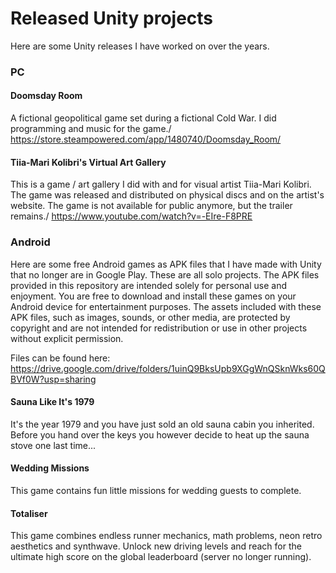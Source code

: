 # Released Unity projects
Here are some Unity releases I have worked on over the years.

### PC

#### Doomsday Room
A fictional geopolitical game set during a fictional Cold War. I did programming and music for the game./
https://store.steampowered.com/app/1480740/Doomsday_Room/

#### Tiia-Mari Kolibri's Virtual Art Gallery
This is a game / art gallery I did with and for visual artist Tiia-Mari Kolibri. The game was released and distributed on physical discs and on the artist's website. The game is not available for public anymore, but the trailer remains./
https://www.youtube.com/watch?v=-EIre-F8PRE

### Android
Here are some free Android games as APK files that I have made with Unity that no longer are in Google Play. These are all solo projects. The APK files provided in this repository are intended solely for personal use and enjoyment. You are free to download and install these games on your Android device for entertainment purposes. The assets included with these APK files, such as images, sounds, or other media, are protected by copyright and are not intended for redistribution or use in other projects without explicit permission.

Files can be found here: https://drive.google.com/drive/folders/1uinQ9BksUpb9XGgWnQSknWks60QBVf0W?usp=sharing

#### Sauna Like It's 1979
It's the year 1979 and you have just sold an old sauna cabin you inherited. Before you hand over the keys you however decide to heat up the sauna stove one last time...

#### Wedding Missions
This game contains fun little missions for wedding guests to complete.

#### Totaliser
This game combines endless runner mechanics, math problems, neon retro aesthetics and synthwave. Unlock new driving levels and reach for the ultimate high score on the global leaderboard (server no longer running).

